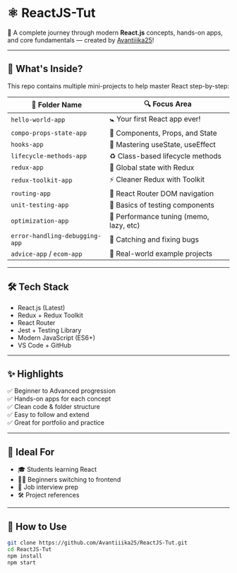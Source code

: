 # ⚛️ ReactJS-Tut

🚀 A complete journey through modern **React.js** concepts, hands-on apps, and core fundamentals — created by [Avantiiika25](https://github.com/Avantiiika25)!

---

## 🌟 What's Inside?

This repo contains multiple mini-projects to help master React step-by-step:

| 📁 Folder Name | 🔍 Focus Area |
|---------------|-----------------------------|
| `hello-world-app`             | 🚼 Your first React app ever! |
| `compo-props-state-app`       | 🧱 Components, Props, and State |
| `hooks-app`                   | 🎣 Mastering useState, useEffect |
| `lifecycle-methods-app`       | ♻️ Class-based lifecycle methods |
| `redux-app`                   | 🔁 Global state with Redux |
| `redux-toolkit-app`           | ⚡ Cleaner Redux with Toolkit |
| `routing-app`                 | 🧭 React Router DOM navigation |
| `unit-testing-app`            | 🧪 Basics of testing components |
| `optimization-app`            | 🚀 Performance tuning (memo, lazy, etc) |
| `error-handling-debugging-app`| 🧯 Catching and fixing bugs |
| `advice-app` / `ecom-app`     | 📱 Real-world example projects |

---

## 🛠️ Tech Stack

- React.js (Latest)
- Redux + Redux Toolkit
- React Router
- Jest + Testing Library
- Modern JavaScript (ES6+)
- VS Code + GitHub

---

## ✨ Highlights

✅ Beginner to Advanced progression  
✅ Hands-on apps for each concept  
✅ Clean code & folder structure  
✅ Easy to follow and extend  
✅ Great for portfolio and practice

---

## 🧠 Ideal For

- 🎓 Students learning React
- 👩‍💻 Beginners switching to frontend
- 💼 Job interview prep
- 🛠️ Project references

---

## 🚀 How to Use

```bash
git clone https://github.com/Avantiiika25/ReactJS-Tut.git
cd ReactJS-Tut
npm install
npm start


